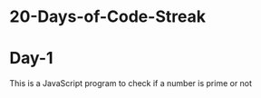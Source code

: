 # 20-Days-of-Code-Streak
# Day-1 
This is a JavaScript program to check if a number is prime or not
